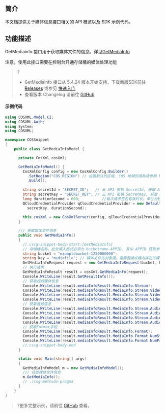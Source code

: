 ## 简介

本文档提供关于媒体信息接口相关的 API 概览以及 SDK 示例代码。

## 功能描述

GetMediainfo 接口用于获取媒体文件的信息。详见[GetMediaInfo](https://cloud.tencent.com/document/product/436/55672)

注意，使用此接口需要在控制台开通存储桶的媒体处理功能

>?
> - GetMediainfo 接口从 5.4.24 版本开始支持，下载新版SDK前往 [Releases](https://github.com/tencentyun/qcloud-sdk-dotnet/releases) 或参见 [快速入门](https://cloud.tencent.com/document/product/436/32819)
> - 查看版本 Changelog 请前往 [GitHub](https://github.com/tencentyun/qcloud-sdk-dotnet/blob/master/CHANGELOG.md)

#### 示例代码

[//]: #	".cssg-snippet-GetMediaInfoModel"

```cs
using COSXML.Model.CI;
using COSXML.Auth;
using System;
using COSXML;

namespace COSSnippet
{
    public class GetMediaInfoModel {

      private CosXml cosXml;

      GetMediaInfoModel() {
        CosXmlConfig config = new CosXmlConfig.Builder()
          .SetRegion("COS_REGION") // 设置默认的区域, COS 地域的简称请参照 https://cloud.tencent.com/document/product/436/6224 
          .Build();
        
        string secretId = "SECRET_ID";   // 云 API 密钥 SecretId, 获取 API 密钥请参照 https://console.cloud.tencent.com/cam/capi
        string secretKey = "SECRET_KEY"; // 云 API 密钥 SecretKey, 获取 API 密钥请参照 https://console.cloud.tencent.com/cam/capi
        long durationSecond = 600;          //每次请求签名有效时长，单位为秒
        QCloudCredentialProvider qCloudCredentialProvider = new DefaultQCloudCredentialProvider(secretId, 
          secretKey, durationSecond);
        
        this.cosXml = new CosXmlServer(config, qCloudCredentialProvider);
      }

      /// 获取媒体文件信息
      public void GetMediaInfo()
      {
        //.cssg-snippet-body-start:[GetMediaInfo]
        // 存储桶名称，此处填入格式必须为 bucketname-APPID, 其中 APPID 获取参考 https://console.cloud.tencent.com/developer
        string bucket = "examplebucket-1250000000";
        string key = "mediafile"; // 媒体文件的对象键，需要替换成桶内存在的媒体文件的对象键
        GetMediaInfoRequest request = new GetMediaInfoRequest(bucket, key);
        // 执行请求
        GetMediaInfoResult result = cosXml.GetMediaInfo(request);
        Console.WriteLine(result.GetResultInfo());
        // 获取视频媒体信息
        Console.WriteLine(result.mediaInfoResult.MediaInfo.Stream);
        Console.WriteLine(result.mediaInfoResult.MediaInfo.Stream.Video);
        Console.WriteLine(result.mediaInfoResult.MediaInfo.Stream.Video.Index);
        Console.WriteLine(result.mediaInfoResult.MediaInfo.Stream.Video.CodecName);
        // 获取音频信息
        Console.WriteLine(result.mediaInfoResult.MediaInfo.Stream.Audio);
        Console.WriteLine(result.mediaInfoResult.MediaInfo.Stream.Audio.Index);
        Console.WriteLine(result.mediaInfoResult.MediaInfo.Stream.Audio.CodecName);
        Console.WriteLine(result.mediaInfoResult.MediaInfo.Stream.Audio.CodecLongName);
        // 获取Format字段
        Console.WriteLine(result.mediaInfoResult.MediaInfo.Format);
        Console.WriteLine(result.mediaInfoResult.MediaInfo.Format.NumStream);
        Console.WriteLine(result.mediaInfoResult.MediaInfo.Format.NumProgram);
        //.cssg-snippet-body-end
      }

      static void Main(string[] args)
      {
        GetMediaInfoModel m = new GetMediaInfoModel();
        /// 获取媒体文件信息
        m.GetMediaInfo();
        // .cssg-methods-pragma
      }
    }
}
```

> ?更多完整示例，请前往 [GitHub](https://github.com/tencentyun/cos-snippets/blob/master/dotnet/dist/GetMediaInfo.cs) 查看。

